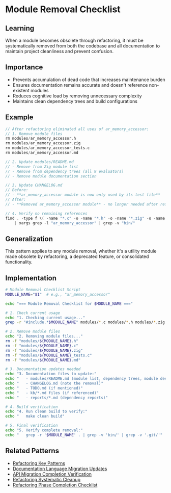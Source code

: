 # Module Removal Checklist

## Learning
When a module becomes obsolete through refactoring, it must be systematically removed from both the codebase and all documentation to maintain project cleanliness and prevent confusion.

## Importance
- Prevents accumulation of dead code that increases maintenance burden
- Ensures documentation remains accurate and doesn't reference non-existent modules
- Reduces cognitive load by removing unnecessary complexity
- Maintains clean dependency trees and build configurations

## Example
```c
// After refactoring eliminated all uses of ar_memory_accessor:
// 1. Remove module files
rm modules/ar_memory_accessor.h
rm modules/ar_memory_accessor.zig
rm modules/ar_memory_accessor_tests.c
rm modules/ar_memory_accessor.md

// 2. Update modules/README.md
// - Remove from Zig module list
// - Remove from dependency trees (all 9 evaluators)
// - Remove module documentation section

// 3. Update CHANGELOG.md
// Before:
// - **ar_memory_accessor module is now only used by its test file**
// After:
// - **Removed ar_memory_accessor module** - no longer needed after refactoring

// 4. Verify no remaining references
find . -type f \( -name "*.c" -o -name "*.h" -o -name "*.zig" -o -name "*.md" \) \
    | xargs grep -l "ar_memory_accessor" | grep -v "bin/"
```

## Generalization
This pattern applies to any module removal, whether it's a utility module made obsolete by refactoring, a deprecated feature, or consolidated functionality.

## Implementation
```bash
# Module Removal Checklist Script
MODULE_NAME="$1"  # e.g., "ar_memory_accessor"

echo "=== Module Removal Checklist for $MODULE_NAME ==="

# 1. Check current usage
echo "1. Checking current usage..."
grep -r "#include.*$MODULE_NAME" modules/*.c modules/*.h modules/*.zig | grep -v "${MODULE_NAME}_tests.c"

# 2. Remove module files
echo "2. Removing module files..."
rm -f "modules/${MODULE_NAME}.h"
rm -f "modules/${MODULE_NAME}.c"
rm -f "modules/${MODULE_NAME}.zig"
rm -f "modules/${MODULE_NAME}_tests.c"
rm -f "modules/${MODULE_NAME}.md"

# 3. Documentation updates needed
echo "3. Documentation files to update:"
echo "   - modules/README.md (module list, dependency trees, module description)"
echo "   - CHANGELOG.md (note the removal)"
echo "   - TODO.md (if mentioned)"
echo "   - kb/*.md files (if referenced)"
echo "   - reports/*.md (dependency reports)"

# 4. Build verification
echo "4. Run clean build to verify:"
echo "   make clean build"

# 5. Final verification
echo "5. Verify complete removal:"
echo "   grep -r '$MODULE_NAME' . | grep -v 'bin/' | grep -v '.git/'"
```

## Related Patterns
- [Refactoring Key Patterns](refactoring-key-patterns.md)
- [Documentation Language Migration Updates](documentation-language-migration-updates.md)
- [API Migration Completion Verification](api-migration-completion-verification.md)
- [Refactoring Systematic Cleanup](refactoring-systematic-cleanup.md)
- [Refactoring Phase Completion Checklist](refactoring-phase-completion-checklist.md)